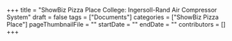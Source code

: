+++
title = "ShowBiz Pizza Place College: Ingersoll-Rand Air Compressor System"
draft = false
tags = ["Documents"]
categories = ["ShowBiz Pizza Place"]
pageThumbnailFile = ""
startDate = ""
endDate = ""
contributors = []
+++
